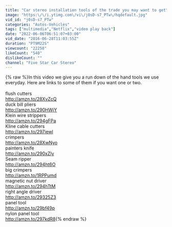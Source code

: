 ```yaml
---
title: "Car stereo installation tools of the trade you may want to get"
image: "https:\/\/i.ytimg.com\/vi\/j0sD-s7_PTw\/hqdefault.jpg"
vid_id: "j0sD-s7_PTw"
categories: "Autos-Vehicles"
tags: ["multimedia","Netflix","video play back"]
date: "2022-06-06T06:51:07+03:00"
vid_date: "2016-06-28T11:03:55Z"
duration: "PT9M22S"
viewcount: "22258"
likeCount: "540"
dislikeCount: ""
channel: "Five Star Car Stereo"
---
```

{% raw %}In this video we give you a run down of the hand tools we use everyday. Here are links to some of them if you want one or two.<br /><br />flush cutters<br /><a rel="nofollow" target="blank" href="http://amzn.to/28XvZcQ">http://amzn.to/28XvZcQ</a><br />duck bill pliers<br /><a rel="nofollow" target="blank" href="http://amzn.to/290HWjY">http://amzn.to/290HWjY</a><br />Klein wire strippers<br /><a rel="nofollow" target="blank" href="http://amzn.to/294gFPa">http://amzn.to/294gFPa</a><br />Kline cable cutters<br /><a rel="nofollow" target="blank" href="http://amzn.to/297iewl">http://amzn.to/297iewl</a><br />crimpers<br /><a rel="nofollow" target="blank" href="http://amzn.to/28XwNyo">http://amzn.to/28XwNyo</a><br />painters knife<br /><a rel="nofollow" target="blank" href="http://amzn.to/290xZly">http://amzn.to/290xZly</a><br />Seam ripper<br /><a rel="nofollow" target="blank" href="http://amzn.to/294ht6O">http://amzn.to/294ht6O</a><br />big crimpers<br /><a rel="nofollow" target="blank" href="http://amzn.to/1RPPumd">http://amzn.to/1RPPumd</a><br />magnetic nut driver<br /><a rel="nofollow" target="blank" href="http://amzn.to/294hTtM">http://amzn.to/294hTtM</a><br />right angle driver<br /><a rel="nofollow" target="blank" href="http://amzn.to/29325Z3">http://amzn.to/29325Z3</a><br />panel tool<br /><a rel="nofollow" target="blank" href="http://amzn.to/29bf49p">http://amzn.to/29bf49p</a><br />nylon panel tool<br /><a rel="nofollow" target="blank" href="http://amzn.to/297kdR8">http://amzn.to/297kdR8</a>{% endraw %}
